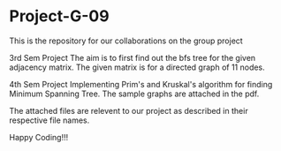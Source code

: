 # Project-G-09
This is the repository for our collaborations on the group project

3rd Sem Project
The aim is to first find out the bfs tree for the given adjacency matrix. The given matrix is for a directed graph of 11 nodes.

4th Sem Project
Implementing Prim's and Kruskal's algorithm for finding Minimum Spanning Tree. The sample graphs are attached in the pdf.


The attached files are relevent to our project as described in their respective file names.

Happy Coding!!!
